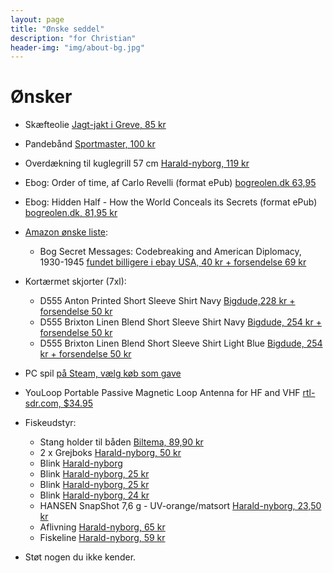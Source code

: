 ```yaml
---
layout: page
title: "Ønske seddel"
description: "for Christian"
header-img: "img/about-bg.jpg"
---
```

# Ønsker

 * Skæfteolie [Jagt-jakt i Greve, 85 kr](https://jagt-jakt.dk/tyrchem-208/rewoil-skaefteolie-p1129)
 * Pandebånd [Sportmaster, 100 kr](https://sportmaster.dk/nike-swoosh-pandeband-blackwhite-1115385)
 * Overdækning til kuglegrill 57 cm [Harald-nyborg, 119 kr](https://www.harald-nyborg.dk/produkt/overtraek-til-kuglegril-bg560)
 * Ebog: Order of time, af Carlo Revelli (format ePub) [bogreolen.dk 63,95](https://bogreolen.dk/order-of-time_carlo-rovelli_9780241292532)
 * Ebog: Hidden Half - How the World Conceals its Secrets (format ePub) [bogreolen.dk, 81,95 kr](https://bogreolen.dk/hidden-half_michael-blastland_9781786496386)
 * [Amazon ønske liste](https://www.amazon.co.uk/hz/wishlist/ls/A5JDJ32DBJ34?ref_=wl_share):
   * Bog Secret Messages: Codebreaking and American Diplomacy, 1930-1945 [fundet billigere i ebay USA, 40 kr + forsendelse 69 kr](https://www.ebay.com/itm/Secret-Messages-Codebreaking-and-American-Diplomacy-1930-1945/312616310755)
 * Kortærmet skjorter (7xl):
   * D555 Anton Printed Short Sleeve Shirt Navy [Bigdude,228 kr + forsendelse 50 kr](https://www.bigdudeclothing.co.uk/d555-anton-printed-short-sleeve-shirt-navy/)
   * D555 Brixton Linen Blend Short Sleeve Shirt Navy [Bigdude, 254 kr + forsendelse 50 kr](https://www.bigdudeclothing.co.uk/d555-brixton-linen-blend-short-sleeve-shirt-navy/)
   * D555 Brixton Linen Blend Short Sleeve Shirt Light Blue [Bigdude, 254 kr + forsendelse 50 kr](https://www.bigdudeclothing.co.uk/d555-brixton-linen-blend-short-sleeve-shirt-light-blue/)
 * PC spil [på Steam, vælg køb som gave](https://store.steampowered.com/wishlist/profiles/76561197993716838/#sort=order)
 * YouLoop Portable Passive Magnetic Loop Antenna for HF and VHF [rtl-sdr.com, $34.95](https://www.rtl-sdr.com/buy-rtl-sdr-dvb-t-dongles/?add-to-cart=41564)
 * Fiskeudstyr:
   * Stang holder til båden [Biltema, 89,90 kr](https://www.biltema.dk/fritid/fiskeri/fiskerivarktoj/stangholder-2000037268)
   * 2 x Grejboks [Harald-nyborg, 50 kr](https://www.harald-nyborg.dk/produkt/grejboks-large)
   * Blink [Harald-nyborg](https://www.harald-nyborg.dk/produkt/slim-spoon-5-cm-solv)
   * Blink [Harald-nyborg, 25 kr](https://www.harald-nyborg.dk/produkt/stripper-spoon-17-g-rod-sort)
   * Blink [Harald-nyborg, 25 kr](https://www.harald-nyborg.dk/produkt/stripper-spoon-17-g-pink)
   * Blink [Harald-nyborg, 24 kr](https://www.harald-nyborg.dk/produkt/pilgrim-lure-18g-solv-bla)
   * HANSEN SnapShot 7,6 g - UV-orange/matsort [Harald-nyborg, 23,50 kr](https://www.harald-nyborg.dk/produkt/snapshot-7-6g-orange-mat-black)
   * Aflivning [Harald-nyborg, 65 kr](https://www.harald-nyborg.dk/produkt/priest-metal-20-cm)
   * Fiskeline [Harald-nyborg, 59 kr](https://www.harald-nyborg.dk/produkt/dam-fluorocarbon-0-50mm)
  
 * Støt nogen du ikke kender.
